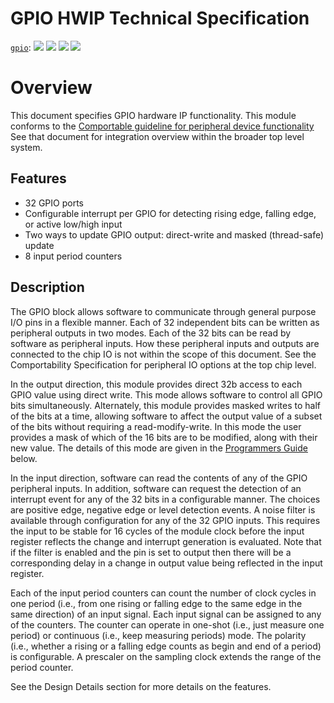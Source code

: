 # GPIO HWIP Technical Specification

[`gpio`](https://reports.opentitan.org/hw/ip/gpio/dv/latest/report.html):
![](https://dashboards.lowrisc.org/badges/dv/gpio/test.svg)
![](https://dashboards.lowrisc.org/badges/dv/gpio/passing.svg)
![](https://dashboards.lowrisc.org/badges/dv/gpio/functional.svg)
![](https://dashboards.lowrisc.org/badges/dv/gpio/code.svg)

# Overview

This document specifies GPIO hardware IP functionality. This
module conforms to the [Comportable guideline for peripheral device
functionality](../../../../doc/contributing/hw/comportability/README.md)
See that document for integration overview within the broader top
level system.

## Features

- 32 GPIO ports
- Configurable interrupt per GPIO for detecting rising edge, falling edge,
  or active low/high input
- Two ways to update GPIO output: direct-write and masked (thread-safe) update
- 8 input period counters

## Description

The GPIO block allows software to communicate through general purpose I/O
pins in a flexible manner. Each of 32 independent bits can be written
as peripheral outputs in two modes. Each of the 32 bits can be read
by software as peripheral inputs.  How these peripheral inputs and
outputs are connected to the chip IO is not within the scope of this
document. See the Comportability Specification for peripheral IO options
at the top chip level.

In the output direction, this module provides direct 32b access to each
GPIO value using direct write. This mode allows software to control all
GPIO bits simultaneously. Alternately, this module provides masked writes
to half of the bits at a time, allowing software to affect the output
value of a subset of the bits without requiring a read-modify-write.
In this mode the user provides a mask of which of the 16 bits are to be
modified, along with their new value. The details of this mode are given
in the [Programmers Guide](#programmers-guide) below.

In the input direction, software can read the contents of any of the GPIO
peripheral inputs.  In addition, software can request the detection of an
interrupt event for any of the 32 bits in a configurable manner.  The choices
are positive edge, negative edge or level detection events. A noise
filter is available through configuration for any of the 32 GPIO inputs.
This requires the input to be stable for 16 cycles of the
module clock before the input register reflects the change and interrupt
generation is evaluated. Note that if the filter is enabled and the pin
is set to output then there will be a corresponding delay in a change
in output value being reflected in the input register.

Each of the input period counters can count the number of clock cycles in one
period (i.e., from one rising or falling edge to the same edge in the same
direction) of an input signal. Each input signal can be assigned to any of the
counters. The counter can operate in one-shot (i.e., just measure one period) or
continuous (i.e., keep measuring periods) mode. The polarity (i.e., whether a
rising or a falling edge counts as begin and end of a period) is configurable.
A prescaler on the sampling clock extends the range of the period counter.

See the Design Details section for more details on the features.
